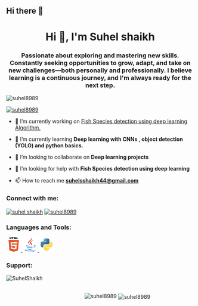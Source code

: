 ## Hi there 👋
<h1 align="center">Hi 👋, I'm Suhel shaikh</h1>
<h3 align="center">Passionate about exploring and mastering new skills. Constantly seeking opportunities to grow, adapt, and take on new challenges—both personally and professionally. I believe learning is a continuous journey, and I'm always ready for the next step.</h3>

<p align="left"> <img src="https://komarev.com/ghpvc/?username=suhel8989&label=Profile%20views&color=0e75b6&style=flat" alt="suhel8989" /> </p>

<p align="left"> <a href="https://github.com/ryo-ma/github-profile-trophy"><img src="https://github-profile-trophy.vercel.app/?username=suhel8989" alt="suhel8989" /></a> </p>

- 🔭 I’m currently working on [Fish Species detection using deep learning Algorithm.](https://www.linkedin.com/posts/suhel-shaikh-423441257_ai-deeplearning-srgan-activity-7291347133469769728-PHeJ?utm_source=share&utm_medium=member_android&rcm=ACoAAD8_LRsBgvSEB-aNc_IELH2p8I2H6sg4EI4)

- 🌱 I’m currently learning **Deep learning with CNNs , object detection (YOLO) and python basics.**

- 👯 I’m looking to collaborate on **Deep learning projects**

- 🤝 I’m looking for help with **Fish Species detection using deep learning**

- 📫 How to reach me **suhelsshaikh44@gmail.com**

<h3 align="left">Connect with me:</h3>
<p align="left">
<a href="https://linkedin.com/in/https://www.linkedin.com/in/suhel-shaikh-423441257?utm_source=share&utm_campaign=share_via&utm_content=profile&utm_medium=android_app" target="blank"><img align="center" src="https://raw.githubusercontent.com/rahuldkjain/github-profile-readme-generator/master/src/images/icons/Social/linked-in-alt.svg" alt="suhel shaikh" height="30" width="40" /></a>
<a href="https://instagram.com/suhel8989" target="blank"><img align="center" src="https://raw.githubusercontent.com/rahuldkjain/github-profile-readme-generator/master/src/images/icons/Social/instagram.svg" alt="suhel8989" height="30" width="40" /></a>
</p>

<h3 align="left">Languages and Tools:</h3>
<p align="left"> <a href="https://www.w3.org/html/" target="_blank" rel="noreferrer"> <img src="https://raw.githubusercontent.com/devicons/devicon/master/icons/html5/html5-original-wordmark.svg" alt="html5" width="40" height="40"/> </a> <a href="https://www.java.com" target="_blank" rel="noreferrer"> <img src="https://raw.githubusercontent.com/devicons/devicon/master/icons/java/java-original.svg" alt="java" width="40" height="40"/> </a> <a href="https://www.python.org" target="_blank" rel="noreferrer"> <img src="https://raw.githubusercontent.com/devicons/devicon/master/icons/python/python-original.svg" alt="python" width="40" height="40"/> </a> </p>

<h3 align="left">Support:</h3>
<p><a href="https://www.buymeacoffee.com/SuhelShaikh "> <img align="left" src="https://cdn.buymeacoffee.com/buttons/v2/default-yellow.png" height="50" width="210" alt="SuhelShaikh " /></a></p><br><br>

<p><img align="left" src="https://github-readme-stats.vercel.app/api/top-langs?username=suhel8989&show_icons=true&locale=en&layout=compact" alt="suhel8989" /></p>

<p>&nbsp;<img align="center" src="https://github-readme-stats.vercel.app/api?username=suhel8989&show_icons=true&locale=en" alt="suhel8989" /></p>

